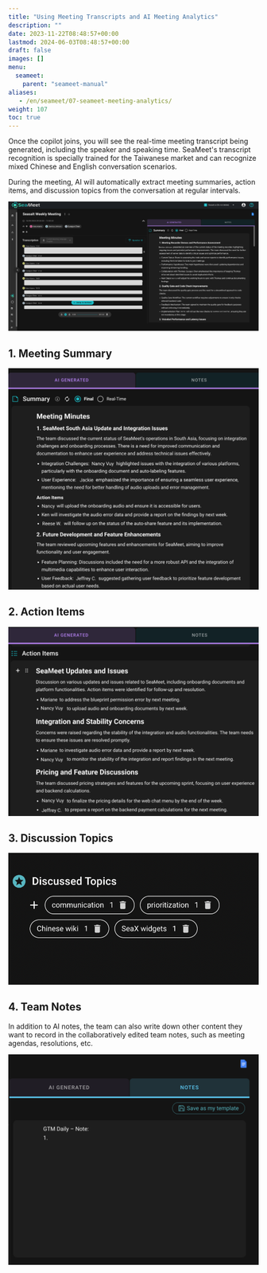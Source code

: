 ```yaml
---
title: "Using Meeting Transcripts and AI Meeting Analytics"
description: ""
date: 2023-11-22T08:48:57+00:00
lastmod: 2024-06-03T08:48:57+00:00
draft: false
images: []
menu:
  seameet:
    parent: "seameet-manual"
aliases:
   - /en/seameet/07-seameet-meeting-analytics/
weight: 107
toc: true
---
```


Once the copilot joins, you will see the real-time meeting transcript being generated, including the speaker and speaking time. SeaMeet's transcript recognition is specially trained for the Taiwanese market and can recognize mixed Chinese and English conversation scenarios.

During the meeting, AI will automatically extract meeting summaries, action items, and discussion topics from the conversation at regular intervals.

<center>

<img src="/images/seameet-en/07-seameet-meeting-analytics/seameet-meeting-record.png" alt="SeaMeet Meeting Record"/>

</center>

## 1. Meeting Summary

<center>

<img src="/images/seameet-en/07-seameet-meeting-analytics/seameet-meeting-summary.png" alt="SeaMeet Meeting Summary"/>

</center>

## 2. Action Items

<center>

<img src="/images/seameet-en/07-seameet-meeting-analytics/seameet-action-items.png" alt="SeaMeet Action Items"/>

</center>

## 3. Discussion Topics

<center>

<img src="/images/seameet-en/07-seameet-meeting-analytics/seameet-discussion-topics.png" alt="SeaMeet Discussion Topics"/>

</center>

## 4. Team Notes

In addition to AI notes, the team can also write down other content they want to record in the collaboratively edited team notes, such as meeting agendas, resolutions, etc.

<center>

<img src="/images/seameet-en/07-seameet-meeting-analytics/seameet-team-notes.png" alt="SeaMeet Team Notes"/>

</center>
